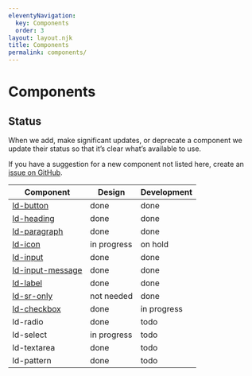 ```yaml
---
eleventyNavigation:
  key: Components
  order: 3
layout: layout.njk
title: Components
permalink: components/
---
```


# Components

## Status

When we add, make significant updates, or deprecate a component we update their status so that it’s clear what’s available to use.

If you have a suggestion for a new component not listed here, create an [issue on GitHub](https://github.com/emdgroup-liquid/liquid/issues/new?template=feature_request.md).

| Component                                  | Design            | Development        |
|--------------------------------------------|-------------------|--------------------|
| [ld-button](./ld-button/)                  | done              | done               |
| [ld-heading](./ld-heading/)                | done              | done               |
| [ld-paragraph](./ld-paragraph/)            | done              | done               |
| [ld-icon](./ld-icon/)                      | in progress       | on hold            |
| [ld-input](./ld-input/)                    | done              | done               |
| [ld-input-message](./ld-input-message/)    | done              | done               |
| [ld-label](./ld-label/)                    | done              | done               |
| [ld-sr-only](./ld-sr-only/)                | not needed        | done               |
| [ld-checkbox](./ld-checkbox)               | done              | in progress        |
| ld-radio                                   | done              | todo               |
| ld-select                                  | in progress       | todo               |
| ld-textarea                                | done              | todo               |
| ld-pattern                                 | done              | todo               |
